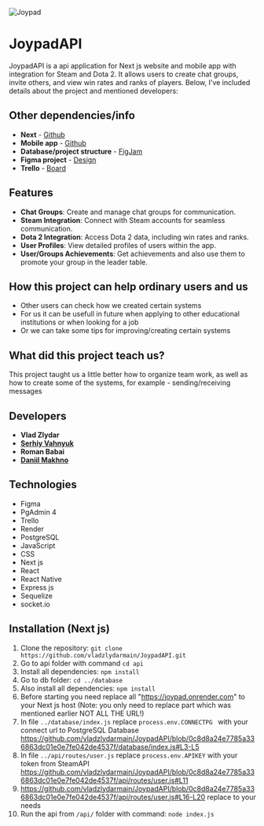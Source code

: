 
![Joypad](https://joypadapi.onrender.com/image/logotip.png)

# JoypadAPI

JoypadAPI is a api application for Next js website and mobile app with integration for Steam and Dota 2. It allows users to create chat groups, invite others, and view win rates and ranks of players. Below, I've included details about the project and mentioned developers:

## Other dependencies/info

- **Next** - [Github](https://github.com/vladzlydarmain/JoypadNext)
- **Mobile app** - [Github](https://github.com/vladzlydarmain/JoypadAPI)
- **Database/project structure** - [FigJam](https://www.figma.com/board/HXlA34jbAjDpTqBf6BoeUX/Untitled?node-id=0-1&t=c0rnb1M6bUEFZ10I-1)
- **Figma project** - [Design](https://www.figma.com/design/GyNu2Fr2QDvOzELk8D71Yy/Untitled?node-id=818-114&t=pwG4RJ2PRSEnuZKo-1)
- **Trello** - [Board](https://trello.com/b/KT1P2b6o/dpl-js-dev3)

## Features

- **Chat Groups**: Create and manage chat groups for communication.
- **Steam Integration**: Connect with Steam accounts for seamless communication.
- **Dota 2 Integration**: Access Dota 2 data, including win rates and ranks.
- **User Profiles**: View detailed profiles of users within the app.
- **User/Groups Achievements**: Get achievements and also use them to promote your group in the leader table.

## How this project can help ordinary users and us 

- Other users can check how we created certain systems
- For us it can be usefull in future when applying to other educational institutions or when looking for a job
- Or we can take some tips for improving/creating certain systems

## What did this project teach us?
This project taught us a little better how to organize team work, as well as how to create some of the systems, for example - sending/receiving messages

## Developers

- **Vlad Zlydar**
- [**Serhiy Vahnyuk**](https://github.com/SerhiyVahnyuk/)
- **Roman Babai**
- [**Daniil Makhno**](https://github.com/shrek0228/)

## Technologies
- Figma
- PgAdmin 4
- Trello
- Render
- PostgreSQL
- JavaScript
- CSS
- Next js
- React
- React Native
- Express js
- Sequelize
- socket.io

## Installation (Next js)

1. Clone the repository: `git clone https://github.com/vladzlydarmain/JoypadAPI.git`
2. Go to api folder with command `cd api`
3. Install all dependencies: `npm install`
4. Go to db folder: `cd ../database`
5. Also install all dependencies: `npm install`
6. Before starting you need replace all "https://joypad.onrender.com" to your Next js host (Note: you only need to replace part which was mentioned earlier NOT ALL THE URL!)
7. In file `../database/index.js` replace `process.env.CONNECTPG ` with your connect url to PostgreSQL Database https://github.com/vladzlydarmain/JoypadAPI/blob/0c8d8a24e7785a336863dc01e0e7fe042de4537f/database/index.js#L3-L5
8. In file `../api/routes/user.js` replace `process.env.APIKEY` with your token from SteamAPI https://github.com/vladzlydarmain/JoypadAPI/blob/0c8d8a24e7785a336863dc01e0e7fe042de4537f/api/routes/user.js#L11
9. https://github.com/vladzlydarmain/JoypadAPI/blob/0c8d8a24e7785a336863dc01e0e7fe042de4537f/api/routes/user.js#L16-L20 replace to your needs
10. Run the api from `/api/` folder with command: `node index.js` 
